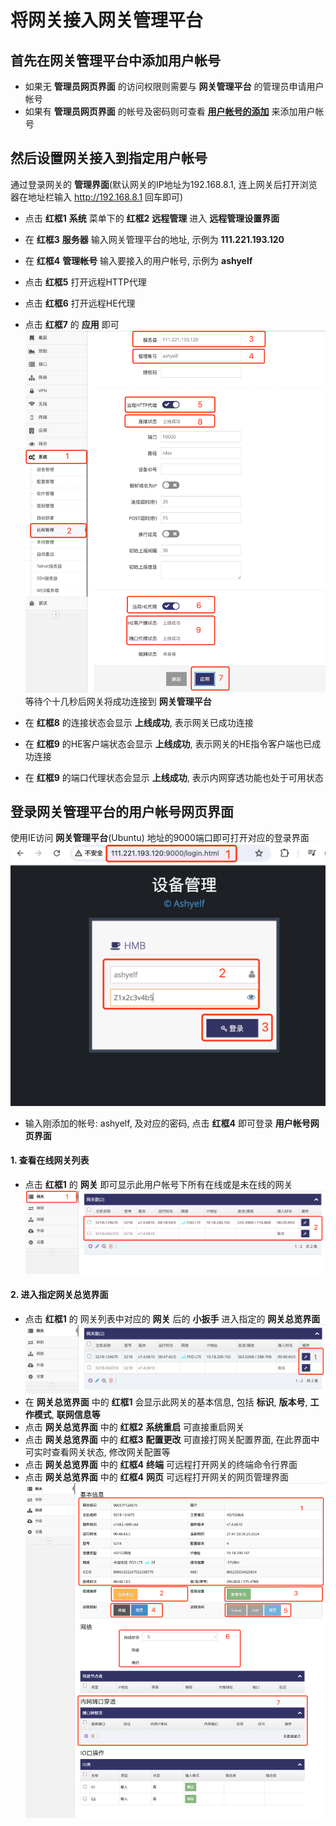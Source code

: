 

# 将网关接入网关管理平台

## 首先在网关管理平台中添加用户帐号

- 如果无 **管理员网页界面** 的访问权限则需要与 **网关管理平台** 的管理员申请用户帐号   
- 如果有 **管理员网页界面** 的帐号及密码则可查看 **[用户帐号的添加](./cloud/add_user_cn.md)** 来添加用户帐号  

## 然后设置网关接入到指定用户帐号

通过登录网关的 **管理界面**(默认网关的IP地址为192.168.8.1, 连上网关后打开浏览器在地址栏输入 http://192.168.8.1 回车即可)   
- 点击 **红框1** **系统** 菜单下的 **红框2** **远程管理** 进入 **远程管理设置界面**   
- 在 **红框3** **服务器** 输入网关管理平台的地址, 示例为 **111.221.193.120**   
- 在 **红框4** **管理帐号** 输入要接入的用户帐号, 示例为 **ashyelf**  
- 点击 **红框5** 打开远程HTTP代理   
- 点击 **红框6** 打开远程HE代理   
- 点击 **红框7** 的 **应用** 即可   
![avatar](./gateway_config_cn.jpg)   
等待个十几秒后网关将成功连接到 **网关管理平台**   

- 在 **红框8** 的连接状态会显示 **上线成功**, 表示网关已成功连接   
- 在 **红框9** 的HE客户端状态会显示 **上线成功**, 表示网关的HE指令客户端也已成功连接   
- 在 **红框9** 的端口代理状态会显示 **上线成功**, 表示内网穿透功能也处于可用状态  

## 登录网关管理平台的用户帐号网页界面   

使用IE访问 **网关管理平台**(Ubuntu) 地址的9000端口即可打开对应的登录界面   
![avatar](./ashyelf_login_cn.jpg)   
- 输入刚添加的帐号: ashyelf, 及对应的密码, 点击 **红框4** 即可登录 **用户帐号网页界面**   

#### 1. 查看在线网关列表

- 点击 **红框1** 的 **网关** 即可显示此用户帐号下所有在线或是未在线的网关   
![avatar](./gwlist_cn.jpg)   

#### 2. 进入指定网关总览界面   

- 点击 **红框1** 的 网关列表中对应的 **网关** 后的 **小扳手** 进入指定的 **网关总览界面**   
![avatar](./gwlist_select_cn.jpg)   
- 在 **网关总览界面** 中的 **红框1** 会显示此网关的基本信息, 包括 **标识**, **版本号**, **工作模式**, **联网信息等**   
- 点击 **网关总览界面** 中的 **红框2** **系统重启** 可直接重启网关   
- 点击 **网关总览界面** 中的 **红框3** **配置更改** 可直接打网关配置界面, 在此界面中可实时查看网关状态, 修改网关配置等   
- 点击 **网关总览界面** 中的 **红框4** **终端** 可远程打开网关的终端命令行界面   
- 点击 **网关总览界面** 中的 **红框4** **网页** 可远程打开网关的网页管理界面   
![avatar](./gateway_cn.jpg)   






